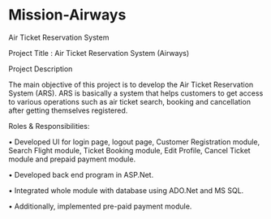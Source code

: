 # Mission-Airways
Air Ticket Reservation System

Project Title    : Air Ticket Reservation System (Airways)


Project Description

The main objective of this project is to develop the Air Ticket Reservation System (ARS). ARS is basically a system that helps customers to get access to various operations such as air ticket search, booking and cancellation after getting themselves registered. 


Roles & Responsibilities:

•	Developed UI for login page, logout page, Customer Registration module, Search Flight module, 
  Ticket Booking module, Edit Profile, Cancel Ticket module and prepaid payment module.

•	Developed back end program in ASP.Net.

•	Integrated whole module with database using ADO.Net and MS SQL.

•	Additionally, implemented pre-paid payment module.

